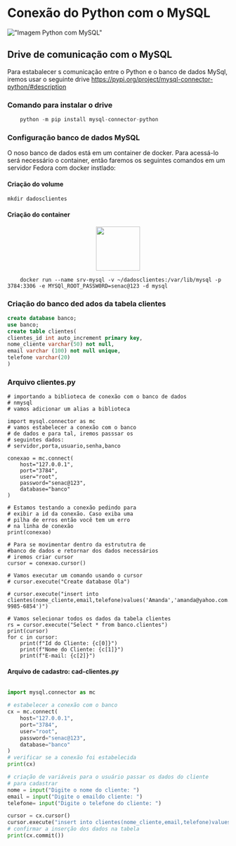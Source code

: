 # Conexão do Python com o MySQL

!["Imagem Python com MySQL"](https://miro.medium.com/v2/resize:fit:1358/1*5PSjhz9Xx-4cj4Dz2FrHkA.jpeg)

## Drive de comunicação com o MySQL
Para estabalecer s comunicação entre o Python e
 o banco de dados MySql, iremos usar o  seguinte drive
<a href="https://pypi.org/project/mysql-connector-python/#description"> https://pypi.org/project/mysql-connector-python/#description </a>

### Comando para instalar o drive
```python
    python -m pip install mysql-connector-python
```

### Configuração banco de dados MySQL
O noso banco de dados está em um container de docker. Para acessá-lo será necessário o container, então faremos os seguintes comandos em um servidor Fedora com docker instlado:

#### Criação do volume
```shell
mkdir dadosclientes
```

#### Criação do container
<center>
<img src="https://cdn.iconscout.com/icon/free/png-256/free-docker-226091.png" height="100" width="100">
</center>

```shell
    docker run --name srv-mysql -v ~/dadosclientes:/var/lib/mysql -p 3784:3306 -e MYSQl_ROOT_PASSW0RD=senac@123 -d mysql
```

### Criação do banco ded ados da tabela clientes

```sql
create database banco;
use banco;
create table clientes(
clientes_id int auto_increment primary key,
nome_cliente varchar(50) not null,
email varchar (100) not null unique,
telefone varchar(20)
)
```

### Arquivo clientes.py

```
# importando a biblioteca de conexão com o banco de dados
# nmysql
# vamos adicionar um alias a biblioteca

import mysql.connector as mc
# vamos estabelecer a conexão com o banco 
# de dados e para tal, iremos passsar os 
# seguintes dados: 
# servidor,porta,usuario,senha,banco

conexao = mc.connect(
    host="127.0.0.1",
    port="3784",
    user="root",
    password="senac@123",
    database="banco"
)

# Estamos testando a conexão pedindo para
# exibir a id da conexão. Caso exiba uma
# pilha de erros então você tem um erro
# na linha de conexão
print(conexao)

# Para se movimentar dentro da estrututra de
#banco de dados e retornar dos dados necessários
# iremos criar cursor
cursor = conexao.cursor()

# Vamos executar um comando usando o cursor
# cursor.execute("Create database Ola")

# cursor.execute("insert into clientes(nome_cliente,email,telefone)values('Amanda','amanda@yahoo.com.br','(54) 9985-6854')")

# Vamos selecionar todos os dados da tabela clientes
rs = cursor.execute("Select * from banco.clientes")
print(cursor)
for c in cursor:
    print(f"Id do Cliente: {c[0]}")
    print(f"Nome do Cliente: {c[1]}")
    print(f"E-mail: {c[2]}")

```

#### Arquivo de cadastro: cad-clientes.py

```python

import mysql.connector as mc

# estabelecer a conexão com o banco
cx = mc.connect(
    host="127.0.0.1",
    port="3784",
    user="root",
    password="senac@123",
    database="banco"
)
# verificar se a conexão foi estabelecida
print(cx)

# criação de variáveis para o usuário passar os dados do cliente
# para cadastrar
nome = input("Digite o nome do cliente: ")
email = input("Digite o emaildo cliente: ")
telefone= input("Digite o telefone do cliente: ")

cursor = cx.cursor()
cursor.execute("insert into clientes(nome_cliente,email,telefone)values('"+nome+"','"+email+"','"+telefone+"')")
# confirmar a inserção dos dados na tabela
print(cx.commit())

```